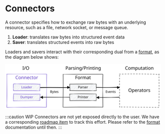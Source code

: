 # Connectors

A connector specifies how to exchange raw bytes with an underlying resource,
such as a file, network socket, or message queue.

1. **Loader**: translates raw bytes into structured event data
2. **Saver**: translates structured events into raw bytes

Loaders and savers interact with their corresponding dual from a
[format](formats), as the diagram below shows:

![Connector](connector.excalidraw.svg)

:::caution WIP
Connectors are not yet exposed directly to the user. We have a corresponding
[roadmap item](https://github.com/tenzir/public-roadmap/issues/18) to track this
effort. Please refer to the [format](formats) documentation until then.
:::
